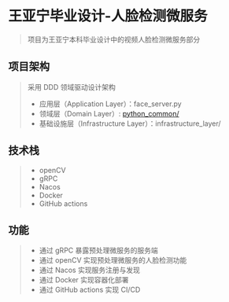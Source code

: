 # 王亚宁毕业设计-人脸检测微服务

> 项目为王亚宁本科毕业设计中的视频人脸检测微服务部分

## 项目架构

> 采用 DDD 领域驱动设计架构
> - 应用层（Application Layer）：face_server.py
> - 领域层（Domain
    Layer）: [python_common/](https://github.com/WYN-GraduationProject/WYN-GraduationProject-common/tree/main/python_common)
> - 基础设施层（Infrastructure Layer）：infrastructure_layer/

## 技术栈

> - openCV
>- gRPC
>- Nacos
>- Docker
>- GitHub actions

## 功能

> - 通过 gRPC 暴露预处理微服务的服务端
>- 通过 openCV 实现预处理微服务的人脸检测功能
>- 通过 Nacos 实现服务注册与发现
>- 通过 Docker 实现容器化部署
>- 通过 GitHub actions 实现 CI/CD